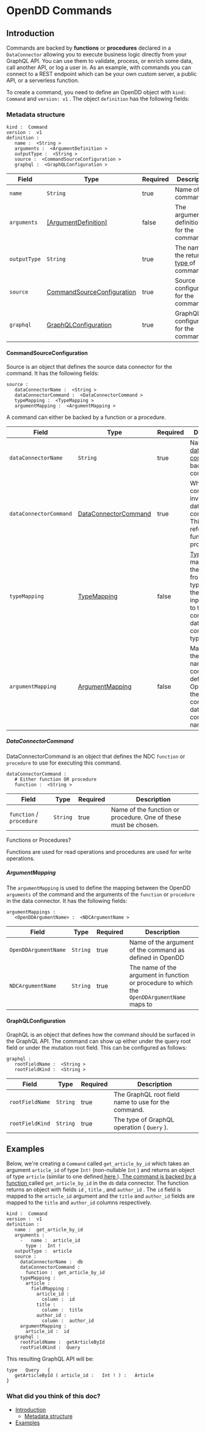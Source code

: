 # OpenDD Commands

## Introduction​

Commands are backed by **functions** or **procedures** declared in a `DataConnector` allowing you to execute business logic
directly from your GraphQL API. You can use them to validate, process, or enrich some data, call another API, or log a
user in. As an example, with commands you can connect to a REST endpoint which can be your own custom server, a public
API, or a serverless function.

To create a command, you need to define an OpenDD object with `kind: Command` and `version: v1` . The object `definition` has the following fields:

### Metadata structure​

```
kind :  Command
version :  v1
definition :
   name :  <String >
   arguments :  <ArgumentDefinition >
   outputType :  <String >
   source :  <CommandSourceConfiguration >
   graphql :  <GraphQLConfiguration >
```

| Field | Type | Required | Description |
|---|---|---|---|
|  `name`  |  `String`  | true | Name of the command. |
|  `arguments`  | [ [ArgumentDefinition] ](https://hasura.io/docs/3.0/data-domain-modeling/common-syntax/#argumentdefinition) | false | The argument definitions for the command. |
|  `outputType`  |  `String`  | true | The name of the return[ type ](https://hasura.io/docs/3.0/data-domain-modeling/types/)of command. |
|  `source`  | [ CommandSourceConfiguration ](https://hasura.io/docs/3.0/data-domain-modeling/commands/#commandsourceconfiguration) | true | Source configuration for the command. |
|  `graphql`  | [ GraphQLConfiguration ](https://hasura.io/docs/3.0/data-domain-modeling/commands/#graphqlconfiguration) | true | GraphQL configuration for the command. |


#### CommandSourceConfiguration​

Source is an object that defines the source data connector for the command. It has the following fields:

```
source :
   dataConnectorName :  <String >
   dataConnectorCommand :  <DataConnectorCommand >
   typeMapping :  <TypeMapping >
   argumentMapping :  <ArgumentMapping >
```

A command can either be backed by a function or a procedure.

| Field | Type | Required | Description |
|---|---|---|---|
|  `dataConnectorName`  |  `String`  | true | Name of the[ data connector ](https://hasura.io/docs/3.0/data-domain-modeling/data-connectors/)backing this command. |
|  `dataConnectorCommand`  | [ DataConnectorCommand ](https://hasura.io/docs/3.0/data-domain-modeling/commands/#dataconnectorcommand) | true | What command to invoke in the data connector. This will either refer to a function or a procedure. |
|  `typeMapping`  | [ TypeMapping ](https://hasura.io/docs/3.0/data-domain-modeling/common-syntax/#typemapping) | false | [ Type ](https://hasura.io/docs/3.0/data-domain-modeling/types/)mappings for the command from OpenDD types used in the command inputs/outputs to the corresponding data connector types. |
|  `argumentMapping`  | [ ArgumentMapping ](https://hasura.io/docs/3.0/data-domain-modeling/commands/#argumentmapping) | false | Mappings for the argument names of the command defined in OpenDD to their corresponding data connector names. |


##### DataConnectorCommand​

DataConnectorCommand is an object that defines the NDC `function` or `procedure` to use for executing this command.

```
dataConnectorCommand :
   # Either function OR procedure
   function :  <String >
```

| Field | Type | Required | Description |
|---|---|---|---|
|  `function` / `procedure`  |  `String`  | true | Name of the function or procedure. One of these must be chosen. |


Functions or Procedures?

Functions are used for read operations and procedures are used for write operations.

##### ArgumentMapping​

The `argumentMapping` is used to define the mapping between the OpenDD `arguments` of the command and the arguments
of the `function` or `procedure` in the data connector. It has the following fields:

```
argumentMappings :
   <OpenDDArgumentName> :  <NDCArgumentName >
```

| Field | Type | Required | Description |
|---|---|---|---|
|  `OpenDDArgumentName`  |  `String`  | true | Name of the argument of the command as defined in OpenDD |
|  `NDCArgumentName`  |  `String`  | true | The name of the argument in function or procedure to which the `OpenDDArgumentName` maps to |


#### GraphQLConfiguration​

GraphQL is an object that defines how the command should be surfaced in the GraphQL API. The command can show up either under the query root field or under the mutation root field. This can be configured as follows:

```
graphql :
   rootFieldName :  <String >
   rootFieldKind :  <String >
```

| Field | Type | Required | Description |
|---|---|---|---|
|  `rootFieldName`  |  `String`  | true | The GraphQL root field name to use for the command. |
|  `rootFieldKind`  |  `String`  | true | The type of GraphQL operation ( `Query` ). |


## Examples​

Below, we're creating a `Command` called `get_article_by_id` which takes an argument `article_id` of type `Int!` (non-nullable `Int` ) and returns an object of type `article` (similar to one defined[ here ](https://hasura.io/docs/3.0/data-domain-modeling/types/#object-type-examples)).[ The command is backed by a function ](https://hasura.io/docs/3.0/data-domain-modeling/common-syntax/#typemappings)called `get_article_by_id` in the `db` data connector.
The function returns an object with fields `id` , `title` , and `author_id` . The `id` field is mapped to the `article_id` argument and the `title` and `author_id` fields are mapped to the `title` and `author_id` columns respectively.

```
kind :  Command
version :  v1
definition :
   name :  get_article_by_id
   arguments :
     -   name :  article_id
       type :  Int !
   outputType :  article
   source :
     dataConnectorName :  db
     dataConnectorCommand :
       function :  get_article_by_id
     typeMapping :
       article :
         fieldMapping :
           article_id :
             column :  id
           title :
             column :  title
           author_id :
             column :  author_id
     argumentMapping :
       article_id :  id
   graphql :
     rootFieldName :  getArticleById
     rootFieldKind :  Query
```

This resulting GraphQL API will be:

```
type   Query   {
   getArticleById ( article_id :   Int ! ) :   Article
}
```

### What did you think of this doc?

- [ Introduction ](https://hasura.io/docs/3.0/data-domain-modeling/commands/#introduction)
    - [ Metadata structure ](https://hasura.io/docs/3.0/data-domain-modeling/commands/#metadata-structure)
- [ Examples ](https://hasura.io/docs/3.0/data-domain-modeling/commands/#examples)
